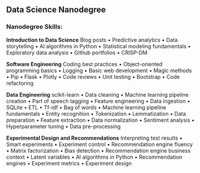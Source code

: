 
<h2>Data Science Nanodegree</h2>
<h3>Nanodegree Skills: </h3>


**Introduction to Data Science**
Blog posts • Predictive analytics • Data storytelling • AI algorithms in Python • Statistical modeling fundamentals • Exploratory data analysis • Github portfolios • CRISP-DM


**Software Engineering**
Coding best practices • Object-oriented programming basics • Logging • Basic web development • Magic methods • Pip • Flask • Plotly • Code reviews • Unit testing • Bootstrap • Code refactoring


**Data Engineering**
scikit-learn • Data cleaning • Machine learning pipeline creation • Part of speech tagging • Feature engineering • Data ingestion • SQLite • ETL • Tf-idf • Bag of words • Machine learning pipeline fundamentals • Entity recognition • Tokenization • Lemmatization • Data preparation • Feature extraction • Data normalization • Sentiment analysis • Hyperparameter tuning • Data pre-processing


**Experimental Design and Recommendations**
Interpreting test results • Smart experiments • Experiment control • Recommendation engine fluency • Matrix factorization • Bias detection • Recommendation engine business context • Latent variables • AI algorithms in Python • Recommendation engines • Experiment metrics • Experiment design

